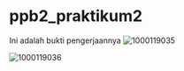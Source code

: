 # ppb2_praktikum2
Ini adalah bukti pengerjaannya
![1000119035](https://github.com/user-attachments/assets/b9f6ab87-09ad-4a7c-8103-f9d0fb123aa6)

![1000119036](https://github.com/user-attachments/assets/abdc301a-7d31-40a6-b5a6-8220c034d3fa)
